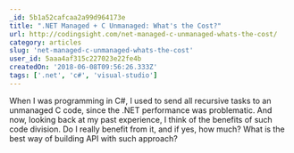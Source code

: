 ```yaml
---
_id: 5b1a52cafcaa2a99d964173e
title: ".NET Managed + C Unmanaged: What's the Cost?"
url: http://codingsight.com/net-managed-c-unmanaged-whats-the-cost/
category: articles
slug: 'net-managed-c-unmanaged-whats-the-cost'
user_id: 5aaa4af315c227023e22fe4b
createdOn: '2018-06-08T09:56:26.333Z'
tags: ['.net', 'c#', 'visual-studio']
---
```


When I was programming in C#, I used to send all recursive tasks to an unmanaged C code, since the .NET performance was problematic. And now, looking back at my past experience, I think of the benefits of such code division. Do I really benefit from it, and if yes, how much? What is the best way of building API with such approach?
